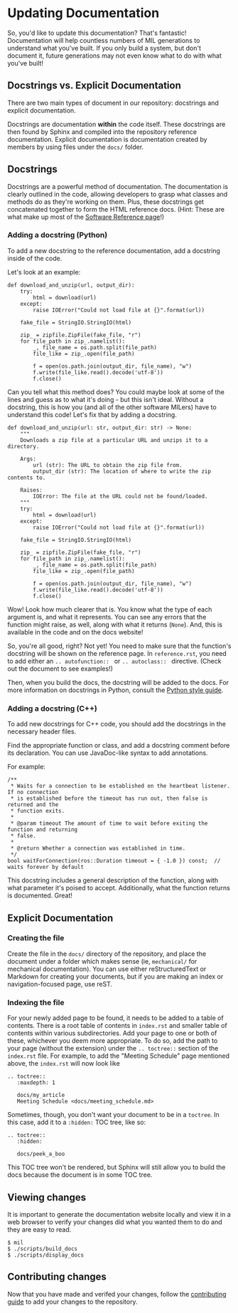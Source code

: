 # Updating Documentation
So, you'd like to update this documentation? That's fantastic! Documentation will help
countless numbers of MIL generations to understand what you've built. If you only build
a system, but don't document it, future generations may not even know what to do with
what you've built!

## Docstrings vs. Explicit Documentation
There are two main types of document in our repository: docstrings and explicit 
documentation.

Docstrings are documentation **within** the code itself. These docstrings are then
found by Sphinx and compiled into the repository reference documentation. Explicit
documentation is documentation created by members by using files under the `docs/`
folder.

## Docstrings
Docstrings are a powerful method of documentation. The documentation is clearly outlined
in the code, allowing developers to grasp what classes and methods do as they're working
on them. Plus, these docstrings get concatenated together to form the HTML reference
docs. (Hint: These are what make up most of the [Software Reference page](/docs/reference/index.rst)!)

### Adding a docstring (Python)
To add a new docstring to the reference documentation, add a docstring inside of the code.

Let's look at an example:

    def download_and_unzip(url, output_dir):
        try:
            html = download(url)
        except:
            raise IOError("Could not load file at {}".format(url))

        fake_file = StringIO.StringIO(html)

        zip_ = zipfile.ZipFile(fake_file, "r")
        for file_path in zip_.namelist():
            _, file_name = os.path.split(file_path)
            file_like = zip_.open(file_path)

            f = open(os.path.join(output_dir, file_name), "w")
            f.write(file_like.read().decode('utf-8'))
            f.close()

Can you tell what this method does? You could maybe look at some of the lines and
guess as to what it's doing - but this isn't ideal. Without a docstring, this is
how you (and all of the other software MILers) have to understand this code! Let's
fix that by adding a docstring.

    def download_and_unzip(url: str, output_dir: str) -> None:
        """
        Downloads a zip file at a particular URL and unzips it to a directory.

        Args:
            url (str): The URL to obtain the zip file from.
            output_dir (str): The location of where to write the zip contents to.

        Raises:
            IOError: The file at the URL could not be found/loaded.
        """
        try:
            html = download(url)
        except:
            raise IOError("Could not load file at {}".format(url))

        fake_file = StringIO.StringIO(html)

        zip_ = zipfile.ZipFile(fake_file, "r")
        for file_path in zip_.namelist():
            _, file_name = os.path.split(file_path)
            file_like = zip_.open(file_path)

            f = open(os.path.join(output_dir, file_name), "w")
            f.write(file_like.read().decode('utf-8'))
            f.close()

Wow! Look how much clearer that is. You know what the type of each argument is, and
what it represents. You can see any errors that the function might raise, as well, along
with what it returns (`None`). And, this is available in the code and on the docs website!

So, you're all good, right? Not yet! You need to make sure that the function's
docstring will be shown on the reference page. In `reference.rst`, you need to
add either an `.. autofunction:: ` or `.. autoclass:: ` directive. (Check out
the document to see examples!)

Then, when you build the docs, the docstring will be added to the docs. For more information
on docstrings in Python, consult the [Python style guide](/docs/software/python_style).

### Adding a docstring (C++)
To add new docstrings for C++ code, you should add the docstrings in the necessary
header files.

Find the appropriate function or class, and add a docstring comment before its
declaration. You can use JavaDoc-like syntax to add annotations.

For example:

    /**
     * Waits for a connection to be established on the heartbeat listener. If no connection
     * is established before the timeout has run out, then false is returned and the
     * function exits.
     *
     * @param timeout The amount of time to wait before exiting the function and returning
     * false.
     *
     * @return Whether a connection was established in time.
     */
    bool waitForConnection(ros::Duration timeout = { -1.0 }) const;  // waits forever by default

This docstring includes a general description of the function, along with what parameter
it's poised to accept. Additionally, what the function returns is documented. Great!

## Explicit Documentation

### Creating the file
Create the file in the `docs/` directory of the repository, and place the document
under a folder which makes sense (ie, `mechanical/` for mechanical documentation).
You can use either reStructuredText or Markdown for creating your documents, but if
you are making an index or navigation-focused page, use reST.

### Indexing the file
For your newly added page to be found, it needs to be added to a table of contents. There is a root table of contents in `index.rst` and smaller table of contents within various subdirectories. Add your page to one or both of these, whichever you deem more appropriate. To do so, add the path to your page (without the extension) under the
`.. toctree::` section of the `index.rst` file. For example, to add the "Meeting Schedule" page mentioned above, the `index.rst` will now look like
```
.. toctree::
   :maxdepth: 1

   docs/my_article
   Meeting Schedule <docs/meeting_schedule.md>
```

Sometimes, though, you don't want your document to be in a `toctree`. In this case,
add it to a `:hidden:` TOC tree, like so:
```
.. toctree::
   :hidden:

   docs/peek_a_boo
```

This TOC tree won't be rendered, but Sphinx will still allow you to build the docs
because the document is in some TOC tree.

## Viewing changes
It is important to generate the documentation website locally and view it in a web browser to verify your changes did what you wanted them to do and they are easy to read.

    $ mil
    $ ./scripts/build_docs
    $ ./scripts/display_docs

## Contributing changes
Now that you have made and verifed your changes, follow the [contributing guide](contributing) to add your changes to the repository.
